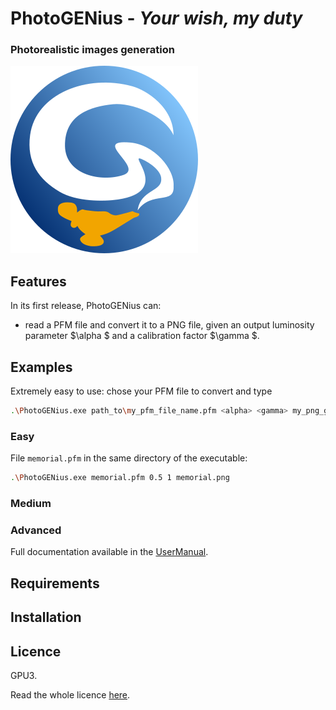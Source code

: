 # PhotoGENius - _Your wish, my duty_
### Photorealistic images generation

![](logoPGEN.png) 

<!-- add here a funny but explanatory image, maybe one of a genius! -->

## Features

In its first release, PhotoGENius can:
- read a PFM file and convert it to a PNG file, given an output luminosity parameter $\alpha $ and a calibration factor $\gamma $.

## Examples
Extremely easy to use: chose your PFM file to convert and type
```bash
.\PhotoGENius.exe path_to\my_pfm_file_name.pfm <alpha> <gamma> my_png_gile_name.png
```
### Easy
File `memorial.pfm` in the same directory of the executable:
```bash
.\PhotoGENius.exe memorial.pfm 0.5 1 memorial.png
```

### Medium
### Advanced

Full documentation available in the [UserManual](UserManual).

## Requirements

## Installation

## Licence
GPU3.

Read the whole licence [here](LICENCE).
